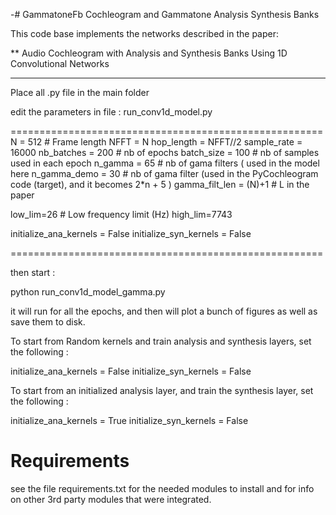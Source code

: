 -# GammatoneFb
 Cochleogram and Gammatone Analysis Synthesis Banks

This code base implements the networks described in the paper: 

** Audio Cochleogram with Analysis and Synthesis Banks Using 1D Convolutional Networks
**************************************************************************************


Place all .py file in the main folder 

edit the parameters in file :       run_conv1d_model.py

======================================================
N = 512                                    # Frame length
NFFT = N
hop_length = NFFT//2
sample_rate = 16000
nb_batches = 200                            # nb of epochs
batch_size = 100                            # nb of samples used in each epoch
n_gamma = 65                                # nb of gama filters ( used in the model here
n_gamma_demo = 30                           # nb of gama filter (used in the PyCochleogram code (target), and it becomes 2*n + 5 )
gamma_filt_len = (N)+1                      # L in the paper

low_lim=26                      # Low frequency limit (Hz)
high_lim=7743

initialize_ana_kernels = False
initialize_syn_kernels = False

======================================================

then start : 

python run_conv1d_model_gamma.py


it will run for all the epochs, and then will plot a bunch of figures as well as save them to disk.




To start from Random kernels and train analysis and synthesis layers, set the following : 

initialize_ana_kernels = False
initialize_syn_kernels = False


To start from an initialized analysis layer, and train the synthesis layer, set the following : 

initialize_ana_kernels = True
initialize_syn_kernels = False



#  Requirements

see the file requirements.txt for the needed modules to install and for info on other 3rd party modules that were integrated.